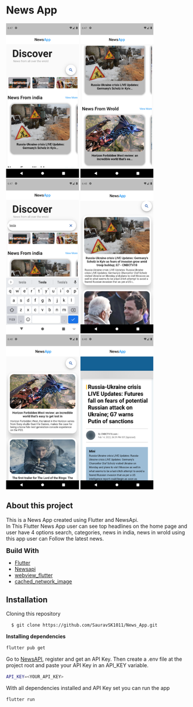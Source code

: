 # **News App**
<img src=Home_page_img.png width="200"> <img src=Home_page_img2.png width="200">
<img src=Search_img.png width="200">
<img src=img1.png width="200">
<img src=img2.png width="200">
<img src=img3.png width="200">


## About this project
This is a News App created using Flutter and NewsApi.\
In This Flutter News App user can see top headlines on the home page and user have 4 options search, categories, news in india, news in wrold
using this app user can Follow the latest news.

 <font size="4"> **Build With**</font> 
 - [Flutter](https://flutter.dev/)
 - [Newsapi](https://newsapi.org/)
 - [webview_flutter](https://pub.dev/packages/webview_flutter)
 - [cached_network_image](https://pub.dev/packages/cached_network_image)



## Installation

Cloning this repository

```bash
  $ git clone https://github.com/SauravSK1011/News_App.git
```
**Installing dependencies**
```bash
flutter pub get
```
 Go to [NewsAPI](https://newsapi.org/), register and get an API Key. Then create a .env file at the project root and paste your API Key in an API_KEY variable.
 ```bash
API_KEY=<YOUR_API_KEY>
```
With all dependencies installed and API Key set you can run the app
 ```bash
flutter run
```
